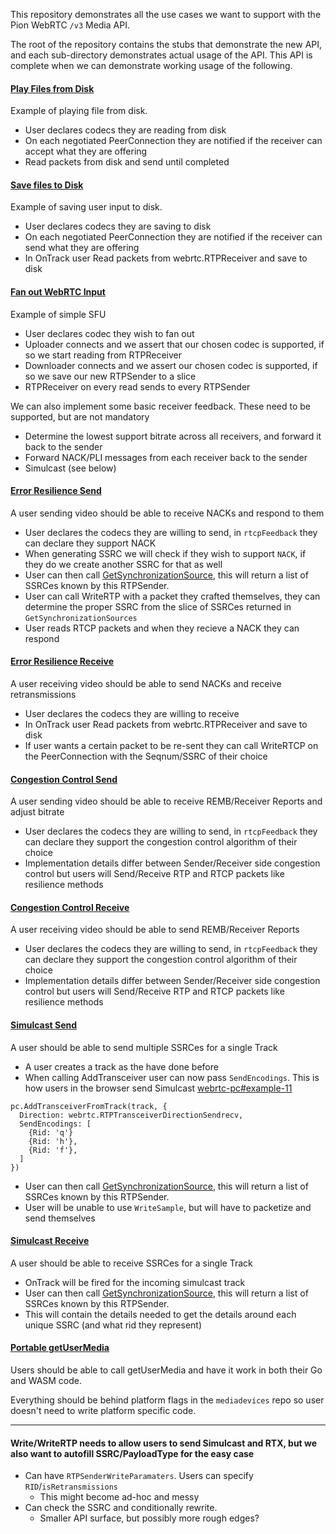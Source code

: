 This repository demonstrates all the use cases we want to support with the Pion WebRTC `/v3` Media API.

The root of the repository contains the stubs that demonstrate the new API, and each sub-directory demonstrates
actual usage of the API. This API is complete when we can demonstrate working usage of the following.

#### [Play Files from Disk](play-from-disk)
Example of playing file from disk.
* User declares codecs they are reading from disk
* On each negotiated PeerConnection they are notified if the receiver can accept what they are offering
* Read packets from disk and send until completed

#### [Save files to Disk](save-to-disk)
Example of saving user input to disk.
* User declares codecs they are saving to disk
* On each negotiated PeerConnection they are notified if the receiver can send what they are offering
* In OnTrack user Read packets from webrtc.RTPReceiver and save to disk

#### [Fan out WebRTC Input](fanout)
Example of simple SFU
* User declares codec they wish to fan out
* Uploader connects and we assert that our chosen codec is supported, if so we start reading from RTPReceiver
* Downloader connects and we assert our chosen codec is supported, if so we save our new RTPSender to a slice
* RTPReceiver on every read sends to every RTPSender

We can also implement some basic receiver feedback. These need to be supported, but are not mandatory
* Determine the lowest support bitrate across all receivers, and forward it back to the sender
* Forward NACK/PLI messages from each receiver back to the sender
* Simulcast (see below)

#### [Error Resilience Send](error-resilience-send)
A user sending video should be able to receive NACKs and respond to them

* User declares the codecs they are willing to send, in `rtcpFeedback` they can declare they support NACK
* When generating SSRC we will check if they wish to support `NACK`, if they do we create another SSRC for that as well
* User can then call [GetSynchronizationSource](https://draft.ortc.org/#dom-rtcrtpreceiver-getsynchronizationsources), this will return a list of SSRCes known by this RTPSender.
* User can call WriteRTP with a packet they crafted themselves, they can determine the proper SSRC from the slice of SSRCes returned in `GetSynchronizationSources`
* User reads RTCP packets and when they recieve a NACK they can respond

#### [Error Resilience Receive](error-resilience-receive)
A user receiving video should be able to send NACKs and receive retransmissions

* User declares the codecs they are willing to receive
* In OnTrack user Read packets from webrtc.RTPReceiver and save to disk
* If user wants a certain packet to be re-sent they can call WriteRTCP on the PeerConnection with the Seqnum/SSRC of their choice

#### [Congestion Control Send](congestion-control-send)
A user sending video should be able to receive REMB/Receiver Reports and adjust bitrate

* User declares the codecs they are willing to send, in `rtcpFeedback` they can declare they support the congestion control algorithm of their choice
* Implementation details differ between Sender/Receiver side congestion control but users will Send/Receive RTP and RTCP packets like resilience methods

#### [Congestion Control Receive](congestion-control-receive)
A user receiving video should be able to send REMB/Receiver Reports

* User declares the codecs they are willing to send, in `rtcpFeedback` they can declare they support the congestion control algorithm of their choice
* Implementation details differ between Sender/Receiver side congestion control but users will Send/Receive RTP and RTCP packets like resilience methods

#### [Simulcast Send](simulcast-send)
A user should be able to send multiple SSRCes for a single Track

* A user creates a track as the have done before
* When calling AddTransceiver user can now pass `SendEncodings`. This is how users in the browser send Simulcast [webrtc-pc#example-11](https://www.w3.org/TR/webrtc/#example-11)
```
pc.AddTransceiverFromTrack(track, {
  Direction: webrtc.RTPTransceiverDirectionSendrecv,
  SendEncodings: [
    {Rid: 'q'}
    {Rid: 'h'},
    {Rid: 'f'},
  ]
})
```

* User can then call [GetSynchronizationSource](https://draft.ortc.org/#dom-rtcrtpreceiver-getsynchronizationsources), this will return a list of SSRCes known by this RTPSender.
* User will be unable to use `WriteSample`, but will have to packetize and send themselves

#### [Simulcast Receive](simulcast-send)
A user should be able to receive SSRCes for a single Track

* OnTrack will be fired for the incoming simulcast track
* User can then call [GetSynchronizationSource](https://draft.ortc.org/#dom-rtcrtpreceiver-getsynchronizationsources), this will return a list of SSRCes known by this RTPSender.
* This will contain the details needed to get the details around each unique SSRC (and what rid they represent)

#### [Portable getUserMedia](portable-getusermedia)
Users should be able to call getUserMedia and have it work in both their Go and WASM code.

Everything should be behind platform flags in the `mediadevices` repo so user doesn't need to write platform specific
code.

------

#### Write/WriteRTP needs to allow users to send Simulcast and RTX, but we also want to autofill SSRC/PayloadType for the easy case
* Can have `RTPSenderWriteParamaters`. Users can specify `RID`/`isRetransmissions`
    - This might become ad-hoc and messy
* Can check the SSRC and conditionally rewrite.
    - Smaller API surface, but possibly more rough edges?
